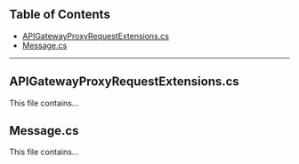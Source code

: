 ## Table of Contents

- [APIGatewayProxyRequestExtensions.cs](#apigatewayproxyrequestextensionscs)
- [Message.cs](#messagecs)

---

## APIGatewayProxyRequestExtensions.cs
This file contains...

## Message.cs
This file contains...

